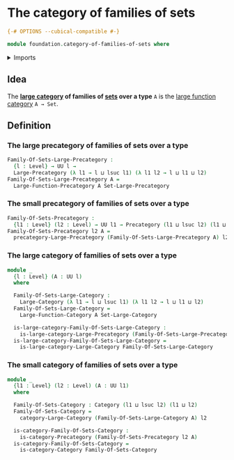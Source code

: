 # The category of families of sets

```agda
{-# OPTIONS --cubical-compatible #-}

module foundation.category-of-families-of-sets where
```

<details><summary>Imports</summary>

```agda
open import category-theory.categories
open import category-theory.large-categories
open import category-theory.large-function-categories
open import category-theory.large-function-precategories
open import category-theory.large-precategories
open import category-theory.precategories

open import foundation.category-of-sets
open import foundation.universe-levels
```

</details>

## Idea

The **[large category](category-theory.large-categories.md) of families of
[sets](foundation.sets.md) over a type** `A` is the
[large function category](category-theory.large-function-categories.md)
`A → Set`.

## Definition

### The large precategory of families of sets over a type

```agda
Family-Of-Sets-Large-Precategory :
  {l : Level} → UU l →
  Large-Precategory (λ l1 → l ⊔ lsuc l1) (λ l1 l2 → l ⊔ l1 ⊔ l2)
Family-Of-Sets-Large-Precategory A =
  Large-Function-Precategory A Set-Large-Precategory
```

### The small precategory of families of sets over a type

```agda
Family-Of-Sets-Precategory :
  {l1 : Level} (l2 : Level) → UU l1 → Precategory (l1 ⊔ lsuc l2) (l1 ⊔ l2)
Family-Of-Sets-Precategory l2 A =
  precategory-Large-Precategory (Family-Of-Sets-Large-Precategory A) l2
```

### The large category of families of sets over a type

```agda
module _
  {l : Level} (A : UU l)
  where

  Family-Of-Sets-Large-Category :
    Large-Category (λ l1 → l ⊔ lsuc l1) (λ l1 l2 → l ⊔ l1 ⊔ l2)
  Family-Of-Sets-Large-Category =
    Large-Function-Category A Set-Large-Category

  is-large-category-Family-Of-Sets-Large-Category :
    is-large-category-Large-Precategory (Family-Of-Sets-Large-Precategory A)
  is-large-category-Family-Of-Sets-Large-Category =
    is-large-category-Large-Category Family-Of-Sets-Large-Category
```

### The small category of families of sets over a type

```agda
module _
  {l1 : Level} (l2 : Level) (A : UU l1)
  where

  Family-Of-Sets-Category : Category (l1 ⊔ lsuc l2) (l1 ⊔ l2)
  Family-Of-Sets-Category =
    category-Large-Category (Family-Of-Sets-Large-Category A) l2

  is-category-Family-Of-Sets-Category :
    is-category-Precategory (Family-Of-Sets-Precategory l2 A)
  is-category-Family-Of-Sets-Category =
    is-category-Category Family-Of-Sets-Category
```
